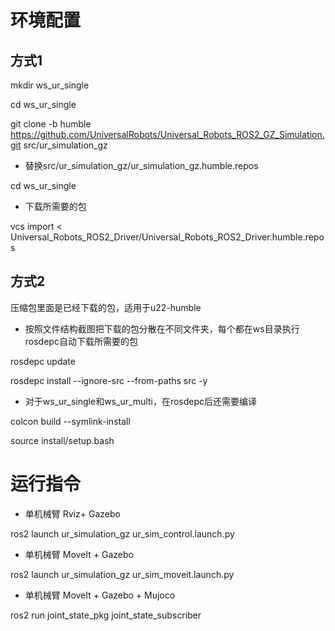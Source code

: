 # 环境配置
## 方式1
mkdir ws_ur_single

cd ws_ur_single

git clone -b humble https://github.com/UniversalRobots/Universal_Robots_ROS2_GZ_Simulation.git src/ur_simulation_gz

- 替换src/ur_simulation_gz/ur_simulation_gz.humble.repos

cd ws_ur_single

- 下载所需要的包

vcs import < Universal_Robots_ROS2_Driver/Universal_Robots_ROS2_Driver.humble.repos

## 方式2
压缩包里面是已经下载的包，适用于u22-humble

- 按照文件结构截图把下载的包分散在不同文件夹，每个都在ws目录执行rosdepc自动下载所需要的包
  
rosdepc update

rosdepc install --ignore-src --from-paths src -y 

- 对于ws_ur_single和ws_ur_multi，在rosdepc后还需要编译

colcon build --symlink-install 

source install/setup.bash


# 运行指令
- 单机械臂 Rviz+ Gazebo

ros2 launch ur_simulation_gz ur_sim_control.launch.py  

- 单机械臂 MoveIt + Gazebo 

ros2 launch ur_simulation_gz ur_sim_moveit.launch.py  

- 单机械臂 MoveIt + Gazebo + Mujoco

ros2 run joint_state_pkg joint_state_subscriber

